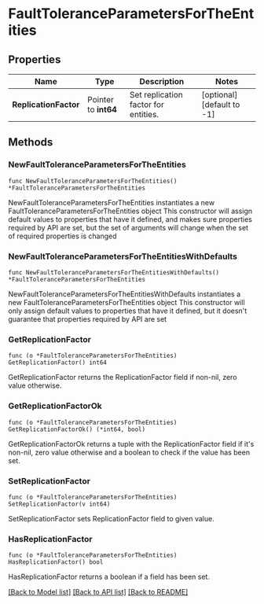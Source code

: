 # FaultToleranceParametersForTheEntities

## Properties

Name | Type | Description | Notes
------------ | ------------- | ------------- | -------------
**ReplicationFactor** | Pointer to **int64** | Set replication factor for entities.  | [optional] [default to -1]

## Methods

### NewFaultToleranceParametersForTheEntities

`func NewFaultToleranceParametersForTheEntities() *FaultToleranceParametersForTheEntities`

NewFaultToleranceParametersForTheEntities instantiates a new FaultToleranceParametersForTheEntities object
This constructor will assign default values to properties that have it defined,
and makes sure properties required by API are set, but the set of arguments
will change when the set of required properties is changed

### NewFaultToleranceParametersForTheEntitiesWithDefaults

`func NewFaultToleranceParametersForTheEntitiesWithDefaults() *FaultToleranceParametersForTheEntities`

NewFaultToleranceParametersForTheEntitiesWithDefaults instantiates a new FaultToleranceParametersForTheEntities object
This constructor will only assign default values to properties that have it defined,
but it doesn't guarantee that properties required by API are set

### GetReplicationFactor

`func (o *FaultToleranceParametersForTheEntities) GetReplicationFactor() int64`

GetReplicationFactor returns the ReplicationFactor field if non-nil, zero value otherwise.

### GetReplicationFactorOk

`func (o *FaultToleranceParametersForTheEntities) GetReplicationFactorOk() (*int64, bool)`

GetReplicationFactorOk returns a tuple with the ReplicationFactor field if it's non-nil, zero value otherwise
and a boolean to check if the value has been set.

### SetReplicationFactor

`func (o *FaultToleranceParametersForTheEntities) SetReplicationFactor(v int64)`

SetReplicationFactor sets ReplicationFactor field to given value.

### HasReplicationFactor

`func (o *FaultToleranceParametersForTheEntities) HasReplicationFactor() bool`

HasReplicationFactor returns a boolean if a field has been set.


[[Back to Model list]](../README.md#documentation-for-models) [[Back to API list]](../README.md#documentation-for-api-endpoints) [[Back to README]](../README.md)


